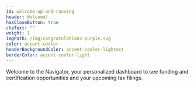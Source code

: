 ```yaml
---
id: welcome-up-and-running
header: Welcome!
hasCloseButton: true
ctaText: ""
weight: 1
imgPath: /img/congratulations-purple.svg
color: accent-cooler
headerBackgroundColor: accent-cooler-lightest
borderColor: accent-cooler-light
---
```


Welcome to the Navigator, your personalized dashboard to see funding and certification opportunities and your upcoming tax filings.
